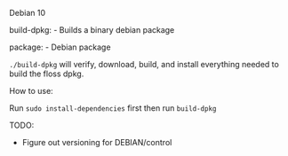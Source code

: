 Debian 10

build-dpkg:
    - Builds a binary debian package

package:
    - Debian package

`./build-dpkg` will verify, download, build, and install everything needed to build the floss dpkg.

How to use:

Run `sudo install-dependencies` first then run `build-dpkg`

TODO:
 - Figure out versioning for DEBIAN/control
